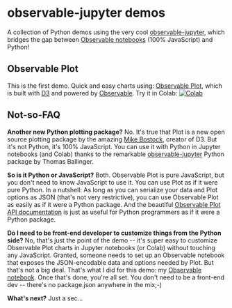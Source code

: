 
# observable-jupyter demos

A collection of Python demos using the very cool 
[observable-jupyter](https://github.com/thomasballinger/observable-jupyter),
which bridges the gap between [Observable notebooks](http://observablehq.com) (100% JavaScript) and Python!

## Observable Plot

This is the first demo.  Quick and easy charts using: [Observable Plot](https://observablehq.com/@observablehq/plot), 
which is built with [D3](https://github.com/d3/d3#d3-data-driven-documents) and powered by 
[Observable](http://observablehq.com).
Try it in Colab: [![Colab](https://colab.research.google.com/assets/colab-badge.svg)](https://colab.research.google.com/github/pbogden/observable-jupyter-demos/blob/master/notebooks/observable_plot.ipynb)

## Not-so-FAQ

**Another new Python plotting package?** No. It's true that Plot is a new open source 
plotting package by the amazing [Mike Bostock](https://observablehq.com/@mbostock),
creator of D3.
But it's not Python, it's 100% JavaScript.
You can use it with Python in Jupyter notebooks (and Colab) thanks to the remarkable 
[observable-jupyter](https://github.com/thomasballinger/observable-jupyter) Python package by
Thomas Ballinger.

**So is it Python or JavaScript?** Both. Observable Plot is pure JavaScript, but you don't need to know
JavaScript to use it. You can use Plot as if it were pure Python. 
In a nutshell: As long as you can serialize your data and Plot options as JSON (that's not very restrictive),
you can use Observable Plot as easily as if it were a Python package.
And the beautiful [Observable Plot API documentation](https://github.com/observablehq/plot#readme) is just 
as useful for Python programmers as if it were a Python package.

**Do I need to be front-end developer to customize things from the Python side?**
No, that's just the point of the demo -- it's super easy to customize Observable Plot charts in 
Jupyter notebooks (or Colab) without touching any JavaScript.
Granted, someone needs to set up an Observable notebook that exposes the JSON-encodable data and options 
needed by Plot. But that's not a big deal.
That's what I did for this demo: my [Observable notebook](https://observablehq.com/@pbogden/observable-plot-jupyter).
Once that's done, you're all set.
You don't need to be a front-end dev -- there's no package.json anywhere in the mix;-)

**What's next?** Just a sec...
